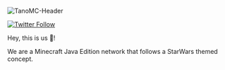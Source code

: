 ![TanoMC-Header](https://user-images.githubusercontent.com/74465789/171459485-1c901945-e9ee-4ba5-a062-dbf57da5292f.png)


[![Twitter Follow](https://img.shields.io/twitter/follow/TanoMCnet?color=1DA1F2&logo=twitter&style=for-the-badge)](https://twitter.com/intent/follow?original_referer=https%3A%2F%2Fgithub.com%2TanoMC&screen_name=TanoMCnet)

Hey, this is us 👋!

We are a Minecraft Java Edition network that follows a StarWars themed concept.




